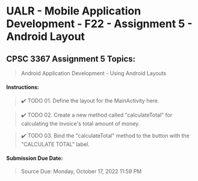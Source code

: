 # UALR - Mobile Application Development - F22 - Assignment 5 - Android Layout

## CPSC 3367 Assignment 5 Topics:

> Android Application Development - Using Android Layouts

#### Instructions:

> :heavy_check_mark: TODO 01. Define the layout for the MainActivity here.

> :heavy_check_mark: TODO 02. Create a new method called "calculateTotal" for calculating the invoice's total amount of money.

> :heavy_check_mark: TODO 03. Bind the "calculateTotal" method to the button with the "CALCULATE TOTAL" label.

#### Submission Due Date:

>  Source Due: Monday, October 17, 2022 11:59 PM


